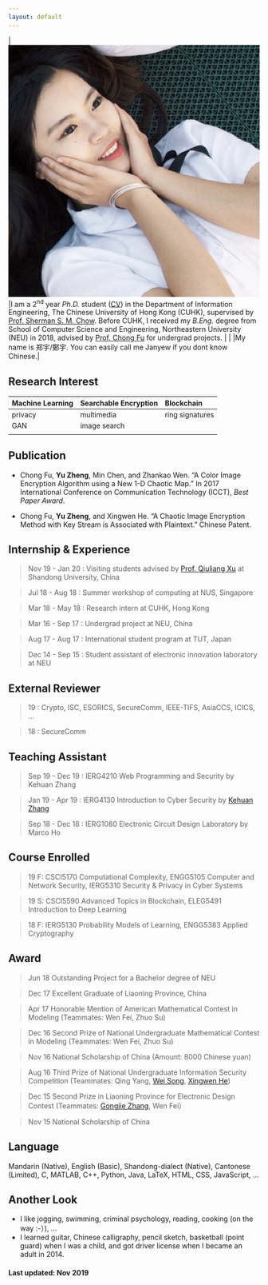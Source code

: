 ```yaml
---
layout: default
---
```


| <img src="/assets/images/me.png" width="650"> |I am a 2<sup>nd</sup> year _Ph.D._ student ([CV](https://www.dropbox.com/s/6r26jvh28hkrmuy/resume.pdf?dl=0)) in the Department of Information Engineering, The Chinese University of Hong Kong (CUHK), supervised by [Prof. Sherman S. M. Chow](http://staff.ie.cuhk.edu.hk/~smchow/). Before CUHK, I received my _B.Eng._ degree from School of Computer Science and Engineering, Northeastern University (NEU) in 2018, advised by [Prof. Chong Fu](https://scholar.google.com/citations?user=xq76xEMAAAAJ&hl=zh-CN) for undergrad projects. | 
|                 |My name is 郑宇/鄭宇. You can easily call me Janyew if you dont know Chinese.|

## Research Interest

| Machine Learning | Searchable Encryption  | Blockchain |
|:-------------|:------------------|:------|
|  privacy     | multimedia        | ring signatures|
|  GAN         | image search      |       |
|              |                   |       |

## Publication

*  Chong Fu, **Yu Zheng**, Min Chen, and Zhankao Wen. “A Color Image Encryption Algorithm using a New 1-D Chaotic Map.” In 2017 International Conference on Communication Technology (ICCT), _Best Paper Award_.

*  Chong Fu, **Yu Zheng**, and Xingwen He. “A Chaotic Image Encryption Method with Key Stream is Associated with Plaintext.” Chinese Patent.

## Internship & Experience
> Nov 19 - Jan 20 : Visiting students advised by [Prof. Qiuliang Xu](http://www.infosec.sdu.edu.cn/info/1043/1118.htm) at Shandong University, China

> Jul 18 - Aug 18 : Summer workshop of computing at NUS, Singapore

> Mar 18 - May 18 : Research intern at CUHK, Hong Kong

> Mar 16 - Sep 17 : Undergrad project at NEU, China

> Aug 17 - Aug 17 : International student program at TUT, Japan

> Dec 14 - Sep 15 : Student assistant of electronic innovation laboratory at NEU

## External Reviewer

>   19 : Crypto, ISC, ESORICS, SecureComm, IEEE-TIFS, AsiaCCS, ICICS, ...

>   18 : SecureComm

## Teaching Assistant
> Sep 19 - Dec 19 : IERG4210 Web Programming and Security by Kehuan Zhang

> Jan 19 - Apr 19 : IERG4130 Introduction to Cyber Security by [Kehuan Zhang](http://personal.ie.cuhk.edu.hk/~khzhang/)

> Sep 18 - Dec 18 : IERG1080 Electronic Circuit Design Laboratory by Marco Ho

## Course Enrolled
>19 F: CSCI5170 Computational Complexity, ENGG5105 Computer and Network Security, IERG5310 Security & Privacy in Cyber Systems 

>19 S: CSCI5590 Advanced Topics in Blockchain, ELEG5491 Introduction to Deep Learning

>18 F: IERG5130 Probability Models of Learning, ENGG5383 Applied Cryptography

## Award

> Jun 18 Outstanding Project for a Bachelor degree of NEU 

> Dec 17 Excellent Graduate of Liaoning Province, China

> Apr 17 Honorable Mention of American Mathematical Contest in 
Modeling (Teammates: Wen Fei, Zhuo Su)

> Dec 16 Second Prize of National Undergraduate Mathematical Contest in Modeling (Teammates: Wen Fei, Zhuo Su)

> Nov 16 National Scholarship of China (Amount: 8000 Chinese yuan)

> Aug 16 Third Prize of National Undergraduate Information Security Competition (Teammates: Qing Yang, [Wei Song](https://tcsong.github.io/), [Xingwen He](https://www.linkedin.com/in/兴文-何-5490a8192/))

> Dec 15 Second Prize in Liaoning Province for Electronic Design Contest (Teammates: [Gongjie Zhang](https://www.linkedin.com/in/gongjie-zhang-张功杰-25538216a/), Wen Fei）

> Nov 15 National Scholarship of China

## Language

Mandarin (Native), English (Basic), 
Shandong-dialect (Native), Cantonese (Limited), C, MATLAB, C++, Python, Java, LaTeX, HTML, CSS, JavaScript, ...

## Another Look
-	I like jogging, swimming, criminal psychology, reading, cooking (on the way :-）), ...
-   I learned guitar, Chinese calligraphy, pencil sketch, basketball (point guard) when I was a child, and got driver license when I became an adult in 2014.

#### Last updated: Nov	 2019

